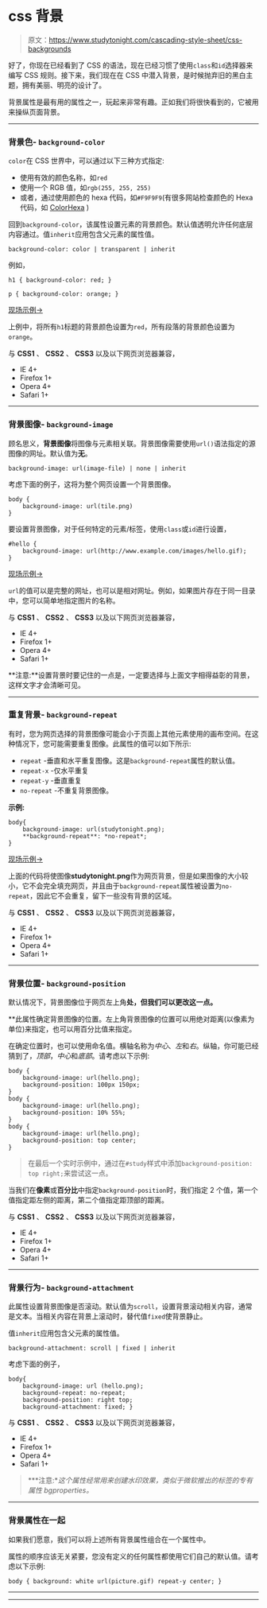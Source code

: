 # css 背景

> 原文：<https://www.studytonight.com/cascading-style-sheet/css-backgrounds>

好了，你现在已经看到了 CSS 的语法，现在已经习惯了使用`class`和`id`选择器来编写 CSS 规则。接下来，我们现在在 CSS 中潜入背景，是时候抛弃旧的黑白主题，拥有美丽、明亮的设计了。

背景属性是最有用的属性之一，玩起来非常有趣。正如我们将很快看到的，它被用来操纵页面背景。

* * *

### 背景色- `background-color`

`color`在 CSS 世界中，可以通过以下三种方式指定:

*   使用有效的颜色名称，如`red`
*   使用一个 RGB 值，如`rgb(255, 255, 255)`
*   或者，通过使用颜色的 hexa 代码，如`#F9F9F9`(有很多网站检查颜色的 Hexa 代码，如 [ColorHexa](http://www.colorhexa.com/) )

回到`background-color`，该属性设置元素的背景颜色。默认值透明允许任何底层内容通过。值`inherit`应用包含父元素的属性值。

```
background-color: color | transparent | inherit
```

例如，

```
h1 { background-color: red; }

p { background-color: orange; }
```

[现场示例→](/code/playground/web?file=css-background_color)

上例中，将所有`h1`标题的背景颜色设置为`red`，所有段落的背景颜色设置为`orange`。

与 **CSS1** 、 **CSS2** 、 **CSS3** 以及以下网页浏览器兼容，

*   IE 4+
*   Firefox 1+
*   Opera 4+
*   Safari 1+

* * *

### 背景图像- `background-image`

顾名思义，**背景图像**将图像与元素相关联。背景图像需要使用`url()`语法指定的源图像的网址。默认值为**无**。

```
background-image: url(image-file) | none | inherit
```

考虑下面的例子，这将为整个网页设置一个背景图像。

```
body { 
    background-image: url(tile.png) 
}
```

要设置背景图像，对于任何特定的元素/标签，使用`class`或`id`进行设置，

```
#hello { 
    background-image: url(http://www.example.com/images/hello.gif); 
}
```

[现场示例→](/code/playground/web?file=css-background_image_1)

`url`的值可以是完整的网址，也可以是相对网址。例如，如果图片存在于同一目录中，您可以简单地指定图片的名称。

与 **CSS1** 、 **CSS2** 、 **CSS3** 以及以下网页浏览器兼容，

*   IE 4+
*   Firefox 1+
*   Opera 4+
*   Safari 1+

**注意:**设置背景时要记住的一点是，一定要选择与上面文字相得益彰的背景，这样文字才会清晰可见。

* * *

### 重复背景- `background-repeat`

有时，您为网页选择的背景图像可能会小于页面上其他元素使用的画布空间。在这种情况下，您可能需要重复图像。此属性的值可以如下所示:

*   `repeat` -垂直和水平重复图像。这是`background-repeat`属性的默认值。
*   `repeat-x` -仅水平重复
*   `repeat-y` -垂直重复
*   `no-repeat` -不重复背景图像。

**示例:**

```
body{ 
    background-image: url(studytonight.png); 
    **background-repeat**: *no-repeat*; 
}
```

[现场示例→](/code/playground/web?file=css-background_image_2)

上面的代码将使图像**studytonight.png**作为网页背景，但是如果图像的大小较小，它不会完全填充网页，并且由于`background-repeat`属性被设置为`no-repeat`，因此它不会重复，留下一些没有背景的区域。

与 **CSS1** 、 **CSS2** 、 **CSS3** 以及以下网页浏览器兼容，

*   IE 4+
*   Firefox 1+
*   Opera 4+
*   Safari 1+

* * *

### 背景位置- `background-position`

默认情况下，背景图像位于网页左上角**处，但我们可以更改这一点。**

 **此属性确定背景图像的位置。左上角背景图像的位置可以用绝对距离(以像素为单位)来指定，也可以用百分比值来指定。

在确定位置时，也可以使用命名值。横轴名称为*中心*、*左*和*右*。纵轴，你可能已经猜到了，*顶部*，*中心*和*底部*。请考虑以下示例:

```
body { 
    background-image: url(hello.png); 
    background-position: 100px 150px; 
}
body { 
    background-image: url(hello.png); 
    background-position: 10% 55%;
}
body { 
    background-image: url(hello.png); 
    background-position: top center; 
}
```

> 在最后一个实时示例中，通过在`#study`样式中添加`background-position: top right;`来尝试这一点。

当我们在**像素**或**百分比**中指定`background-position`时，我们指定 2 个值，第一个值指定距左侧的距离，第二个值指定距顶部的距离。

与 **CSS1** 、 **CSS2** 、 **CSS3** 以及以下网页浏览器兼容，

*   IE 4+
*   Firefox 1+
*   Opera 4+
*   Safari 1+

* * *

### 背景行为- `background-attachment`

此属性设置背景图像是否滚动。默认值为`scroll`，设置背景滚动相关内容，通常是文本。当相关内容在背景上滚动时，替代值`fixed`使背景静止。

值`inherit`应用包含父元素的属性值。

```
background-attachment: scroll | fixed | inherit
```

考虑下面的例子，

```
body{ 
    background-image: url (hello.png); 
    background-repeat: no-repeat;
    background-position: right top;
    background-attachment: fixed; }
```

与 **CSS1** 、 **CSS2** 、 **CSS3** 以及以下网页浏览器兼容，

*   IE 4+
*   Firefox 1+
*   Opera 4+
*   Safari 1+

> ***注意:**这个属性经常用来创建水印效果，类似于微软推出的标签的专有属性 bgproperties。*

* * *

### 背景属性在一起

如果我们愿意，我们可以将上述所有背景属性组合在一个属性中。

属性的顺序应该无关紧要，您没有定义的任何属性都使用它们自己的默认值。请考虑以下示例:

```
body { background: white url(picture.gif) repeat-y center; }
```

* * *

* * ***